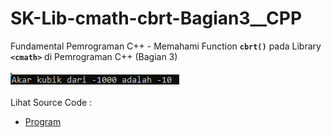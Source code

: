 # SK-Lib-cmath-cbrt-Bagian3__CPP
Fundamental Pemrograman C++ - Memahami Function <code><b>cbrt()</b></code> pada Library <code><b>&lt;cmath></b></code> di Pemrograman C++ (Bagian 3)<br><br>
<img src="https://github.com/RizkyKhapidsyah/SK-Lib-cmath-cbrt-Bagian3__CPP/blob/master/SK-Lib-cmath-cbrt-Bagian3__CPP/result/001.PNG"><br><br>
Lihat Source Code : <br>
- <a href="https://github.com/RizkyKhapidsyah/SK-Lib-cmath-cbrt-Bagian3__CPP/blob/master/SK-Lib-cmath-cbrt-Bagian3__CPP/Source.cpp">Program</a>
